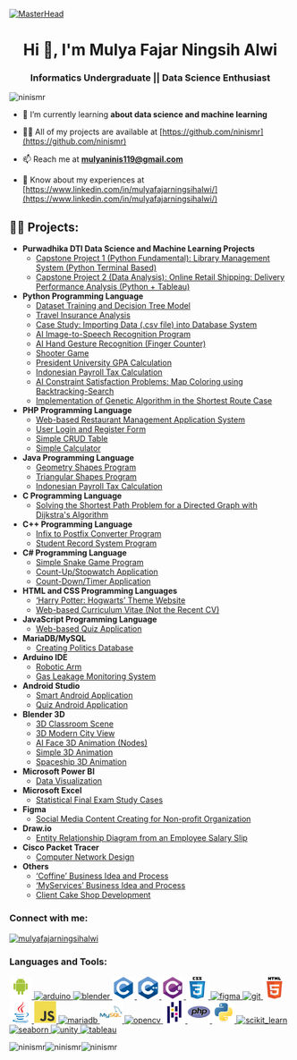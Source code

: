 [![MasterHead](https://nielseniq.com/wp-content/uploads/sites/4/2021/02/data-science-icon-animation-banner-clockwise-4.gif)](https://ninismr.io) 
<h1 align="center">Hi 👋, I'm Mulya Fajar Ningsih Alwi</h1>
<h3 align="center">Informatics Undergraduate || Data Science Enthusiast</h3>
<!-- <img align="right" alt="Coding" width="400" src="https://cdn.dribbble.com/users/2514124/screenshots/5439070/media/01d3300ea655f716d67efa6665113005.gif"> -->

<p align="left"> <img src="https://komarev.com/ghpvc/?username=ninismr&label=Profile%20views&color=0e75b6&style=flat" alt="ninismr" /> </p>

<!-- <p align="left"> <a href="https://twitter.com/ninismr_" target="blank"><img src="https://img.shields.io/twitter/follow/ninismr_?logo=twitter&style=for-the-badge" alt="ninismr_" /></a> </p> -->

- 🌱 I’m currently learning **about data science and machine learning**

- 👨‍💻 All of my projects are available at [https://github.com/ninismr](https://github.com/ninismr)

<!-- - 💬 Ask me about **Data Training, Data Modelling, Data Visualization, Python Programming, and Databases** -->

- 📫 Reach me at **mulyaninis119@gmail.com**

- 📄 Know about my experiences at [https://www.linkedin.com/in/mulyafajarningsihalwi/](https://www.linkedin.com/in/mulyafajarningsihalwi/)

<!-- - ⚡ About me **eager to learn new things, detail-oriented, and responsible** -->

<h2>👨‍💻 Projects:</h2>

- <b>Purwadhika DTI Data Science and Machine Learning Projects</b>
  - [Capstone Project 1 (Python Fundamental): Library Management System (Python Terminal Based)](https://github.com/ninismr/Library-Management-System)
  - [Capstone Project 2 (Data Analysis): Online Retail Shipping: Delivery Performance Analysis (Python + Tableau)](https://github.com/ninismr/Capstone2_OnlineRetailShipping)
- <b>Python Programming Language</b>
  - [Dataset Training and Decision Tree Model](https://github.com/ninismr/Dataset-Training-and-Decision-Tree-Model-using-Python-Programming-Language)
  - [Travel Insurance Analysis](https://github.com/ninismr/Travel-Insurance-Analysis-using-Python-Programming-Language) 
  - [Case Study: Importing Data (.csv file) into Database System](https://github.com/ninismr/CaseStudy2)
  - [AI Image-to-Speech Recognition Program](https://github.com/ninismr/AI-Image-to-Speech-Recognition-Program-using-Python-Programming-Language)
  - [AI Hand Gesture Recognition (Finger Counter)](https://github.com/ninismr/AI-Hand-Gesture-Recognition-using-Python-Programming-Language)
  - [Shooter Game](https://github.com/ninismr/Shooter-Game-using-PyGame-with-Python-Programming-Language)
  - [President University GPA Calculation](https://github.com/ninismr/President-University-GPA-Calculation-using-Python-Programming-Language)
  - [Indonesian Payroll Tax Calculation](https://github.com/ninismr/Indonesian-Payroll-Tax-Calculation-using-Python-Programming-Language)
  - [AI Constraint Satisfaction Problems: Map Coloring using Backtracking-Search](https://github.com/ninismr/AI-CSP-Map-Coloring-with-Backtracking-Search-using-Python-Programming-Language)
  - [Implementation of Genetic Algorithm in the Shortest Route Case](https://github.com/ninismr/Implementation-of-Genetic-Algorithm-in-the-Shortest-Route-Case-using-Python-Programming-Language)
- <b>PHP Programming Language</b>
  - [Web-based Restaurant Management Application System](https://github.com/ninismr/Web-Based-Restaurant-Management-Application-System)
  - [User Login and Register Form](https://github.com/ninismr/User-Login-and-Register-Form-using-PHP-Programming-Language)
  - [Simple CRUD Table](https://github.com/ninismr/Simple-CRUD-Table-using-PHP-Programming-Language)
  - [Simple Calculator](https://github.com/ninismr/Simple-Calculator-using-PHP-Programming-Language)
- <b>Java Programming Language</b>
  - [Geometry Shapes Program](https://github.com/ninismr/Geometry-Shapes-Program-using-Java-Programming-Language)
  - [Triangular Shapes Program](https://github.com/ninismr/Triangular-Shapes-Program-using-Java-Programming-Language)
  - [Indonesian Payroll Tax Calculation](https://github.com/ninismr/Indonesian-Payroll-Tax-Calculation-using-Java-Programming-Language)
- <b>C Programming Language</b>
  - [Solving the Shortest Path Problem for a Directed Graph with Dijkstra's Algorithm](https://github.com/ninismr/Solving-the-Shortest-Path-Problem-with-Dijkstra-Algorithm-using-the-C-Programming-Language)
- <b>C++ Programming Language</b>
  - [Infix to Postfix Converter Program](https://github.com/ninismr/Infix-to-Postfix-Converter-Program-using-C-Programming-Language)
  - [Student Record System Program](https://github.com/ninismr/Student-Record-System-Program-using-C-Programming-Language)
- <b>C# Programming Language</b>
  - [Simple Snake Game Program](https://github.com/ninismr/Simple-Snake-Game-Program-using-CS-Programming-Language)
  - [Count-Up/Stopwatch Application](https://github.com/ninismr/Count-Up-Stopwatch-Application-using-CS-Programming-Language)
  - [Count-Down/Timer Application](https://github.com/ninismr/Count-Down-Timer-Application-using-CS-Programming-Language)
- <b>HTML and CSS Programming Languages</b>
  - [‘Harry Potter: Hogwarts’ Theme Website](https://github.com/ninismr/Harry-Potter-Hogwarts-Theme-Website-using-PHP-HTML-and-CSS-Programming-Languages)
  - [Web-based Curriculum Vitae (Not the Recent CV)](https://github.com/ninismr/Web-Based-Curriculum-Vitae-using-HTML-and-CSS-Programming-Languages)
- <b>JavaScript Programming Language</b>
  - [Web-based Quiz Application](https://github.com/ninismr/Web-Based-Quiz-Application-using-JavaScript-CSS-and-HTML-Programming-Languages)
- <b>MariaDB/MySQL</b>
  - [Creating Politics Database](https://github.com/ninismr/Creating-Politics-Database-using-MariaDB)
- <b>Arduino IDE</b>
  - [Robotic Arm](https://github.com/ninismr/Robotic-Arm)
  - [Gas Leakage Monitoring System](https://github.com/ninismr/Gas-Leakage-Monitoring-System)
- <b>Android Studio</b>
  - [Smart Android Application](https://github.com/ninismr/Smart-Android-Application-using-Android-Studio)
  - [Quiz Android Application](https://github.com/ninismr/Quiz-Android-Application-using-Android-Studio)
- <b>Blender 3D</b>
  - [3D Classroom Scene](https://github.com/ninismr/3D-Classroom-Scene-using-Blender-3D)
  - [3D Modern City View](https://github.com/ninismr/3D-Modern-City-View-using-Blender-3D)
  - [AI Face 3D Animation (Nodes)](https://github.com/ninismr/AI-Face-3D-Animation-Nodes-using-Blender-3D)
  - [Simple 3D Animation](https://github.com/ninismr/Simple-3D-Animation-using-Blender-3D)
  - [Spaceship 3D Animation](https://github.com/ninismr/Spaceship-3D-Animation-using-Blender-3D)
- <b>Microsoft Power BI</b>
  - [Data Visualization](https://github.com/ninismr/Data-Visualization-using-Power-BI)
- <b>Microsoft Excel</b>
  - [Statistical Final Exam Study Cases](https://github.com/ninismr/Statistical-Final-Exam-Study-Cases-using-Microsoft-Excel)
- <b>Figma</b>
  - [Social Media Content Creating for Non-profit Organization](https://github.com/ninismr/Social-Media-Content-Creating-for-Non-profit-Organization)
- <b>Draw.io</b>
  - [Entity Relationship Diagram from an Employee Salary Slip](https://github.com/ninismr/Entity-Relationship-Diagram-from-an-Employee-Salary-Slip)
- <b>Cisco Packet Tracer</b>
  - [Computer Network Design](https://github.com/ninismr/Computer-Network-Design-using-Cisco-Packet-Tracer)
- <b>Others</b>
  - [‘Coffine’ Business Idea and Process](https://github.com/ninismr/Coffine-Business-Idea-and-Process)
  - [‘MyServices’ Business Idea and Process](https://github.com/ninismr/MyServices-Business-Idea-and-Process)
  - [Client Cake Shop Development](https://github.com/ninismr/Client-Cake-Shop-Development)

<h3 align="left">Connect with me:</h3>
<p align="left">
<!-- <a href="https://twitter.com/ninismr_" target="blank"><img align="center" src="https://raw.githubusercontent.com/rahuldkjain/github-profile-readme-generator/master/src/images/icons/Social/twitter.svg" alt="ninismr_" height="30" width="40" /></a> -->
<a href="https://linkedin.com/in/mulyafajarningsihalwi" target="blank"><img align="center" src="https://raw.githubusercontent.com/rahuldkjain/github-profile-readme-generator/master/src/images/icons/Social/linked-in-alt.svg" alt="mulyafajarningsihalwi" height="30" width="40" /></a>
<!-- <a href="https://fb.com/ninismr" target="blank"><img align="center" src="https://raw.githubusercontent.com/rahuldkjain/github-profile-readme-generator/master/src/images/icons/Social/facebook.svg" alt="ninismr" height="30" width="40" /></a>
<a href="https://instagram.com/ninismr" target="blank"><img align="center" src="https://raw.githubusercontent.com/rahuldkjain/github-profile-readme-generator/master/src/images/icons/Social/instagram.svg" alt="ninismr" height="30" width="40" /></a> -->
</p>

<h3 align="left">Languages and Tools:</h3>
<p align="left"> 
  <a href="https://developer.android.com" target="_blank" rel="noreferrer">
    <img src="https://raw.githubusercontent.com/devicons/devicon/master/icons/android/android-original-wordmark.svg" alt="android" width="40" height="40"/>
  </a> 
  <a href="https://www.arduino.cc/" target="_blank" rel="noreferrer">
    <img src="https://cdn.worldvectorlogo.com/logos/arduino-1.svg" alt="arduino" width="40" height="40"/>
  </a> 
  <a href="https://www.blender.org/" target="_blank" rel="noreferrer">
    <img src="https://download.blender.org/branding/community/blender_community_badge_white.svg" alt="blender" width="40" height="40"/>
  </a> 
  <a href="https://www.cprogramming.com/" target="_blank" rel="noreferrer">
    <img src="https://raw.githubusercontent.com/devicons/devicon/master/icons/c/c-original.svg" alt="c" width="40" height="40"/>
  </a> 
  <a href="https://www.w3schools.com/cpp/" target="_blank" rel="noreferrer">
    <img src="https://raw.githubusercontent.com/devicons/devicon/master/icons/cplusplus/cplusplus-original.svg" alt="cplusplus" width="40" height="40"/>
  </a> 
  <a href="https://www.w3schools.com/cs/" target="_blank" rel="noreferrer">
    <img src="https://raw.githubusercontent.com/devicons/devicon/master/icons/csharp/csharp-original.svg" alt="csharp" width="40" height="40"/>
  </a> 
  <a href="https://www.w3schools.com/css/" target="_blank" rel="noreferrer">
    <img src="https://raw.githubusercontent.com/devicons/devicon/master/icons/css3/css3-original-wordmark.svg" alt="css3" width="40" height="40"/>
  </a>
  <a href="https://www.figma.com/" target="_blank" rel="noreferrer">
    <img src="https://www.vectorlogo.zone/logos/figma/figma-icon.svg" alt="figma" width="40" height="40"/>
  </a> 
  <a href="https://git-scm.com/" target="_blank" rel="noreferrer">
    <img src="https://www.vectorlogo.zone/logos/git-scm/git-scm-icon.svg" alt="git" width="40" height="40"/>
  </a> 
  <a href="https://www.w3.org/html/" target="_blank" rel="noreferrer">
    <img src="https://raw.githubusercontent.com/devicons/devicon/master/icons/html5/html5-original-wordmark.svg" alt="html5" width="40" height="40"/>
  </a> 
  <a href="https://www.java.com" target="_blank" rel="noreferrer">
    <img src="https://raw.githubusercontent.com/devicons/devicon/master/icons/java/java-original.svg" alt="java" width="40" height="40"/>
  </a> 
  <a href="https://developer.mozilla.org/en-US/docs/Web/JavaScript" target="_blank" rel="noreferrer">
    <img src="https://raw.githubusercontent.com/devicons/devicon/master/icons/javascript/javascript-original.svg" alt="javascript" width="40" height="40"/>
  </a> 
  <a href="https://mariadb.org/" target="_blank" rel="noreferrer">
    <img src="https://www.vectorlogo.zone/logos/mariadb/mariadb-icon.svg" alt="mariadb" width="40" height="40"/>
  </a> 
  <a href="https://www.mysql.com/" target="_blank" rel="noreferrer">
    <img src="https://raw.githubusercontent.com/devicons/devicon/master/icons/mysql/mysql-original-wordmark.svg" alt="mysql" width="40" height="40"/>
  </a> 
  <a href="https://opencv.org/" target="_blank" rel="noreferrer">
    <img src="https://www.vectorlogo.zone/logos/opencv/opencv-icon.svg" alt="opencv" width="40" height="40"/>
  </a> 
  <a href="https://pandas.pydata.org/" target="_blank" rel="noreferrer">
    <img src="https://raw.githubusercontent.com/devicons/devicon/2ae2a900d2f041da66e950e4d48052658d850630/icons/pandas/pandas-original.svg" alt="pandas" width="40" height="40"/>
  </a> 
  <a href="https://www.php.net" target="_blank" rel="noreferrer">
    <img src="https://raw.githubusercontent.com/devicons/devicon/master/icons/php/php-original.svg" alt="php" width="40" height="40"/>
  </a> 
  <a href="https://www.python.org" target="_blank" rel="noreferrer">
    <img src="https://raw.githubusercontent.com/devicons/devicon/master/icons/python/python-original.svg" alt="python" width="40" height="40"/>
  </a>
  <a href="https://scikit-learn.org/" target="_blank" rel="noreferrer">
    <img src="https://upload.wikimedia.org/wikipedia/commons/0/05/Scikit_learn_logo_small.svg" alt="scikit_learn" width="40" height="40"/>
  </a> 
  <a href="https://seaborn.pydata.org/" target="_blank" rel="noreferrer">
    <img src="https://seaborn.pydata.org/_images/logo-mark-lightbg.svg" alt="seaborn" width="40" height="40"/>
  </a> 
  <a href="https://unity.com/" target="_blank" rel="noreferrer">
    <img src="https://www.vectorlogo.zone/logos/unity3d/unity3d-icon.svg" alt="unity" width="40" height="40"/>
  </a>
  <a href="https://www.tableau.com/" target="_blank" rel="noreferrer">
    <img src="https://www.vectorlogo.zone/logos/tableau/tableau-icon.svg" alt="tableau" width="40" height="40"/>
  </a>
</p>

<p><img align="left" src="https://github-readme-stats.vercel.app/api/top-langs?username=ninismr&show_icons=true&locale=en&layout=compact" alt="ninismr" /></p>

<p><img align="left" src="https://github-readme-stats.vercel.app/api?username=ninismr&show_icons=true&locale=en" alt="ninismr" /></p>

<p><img align="left" src="https://github-readme-streak-stats.herokuapp.com/?user=ninismr&" alt="ninismr" /></p>
